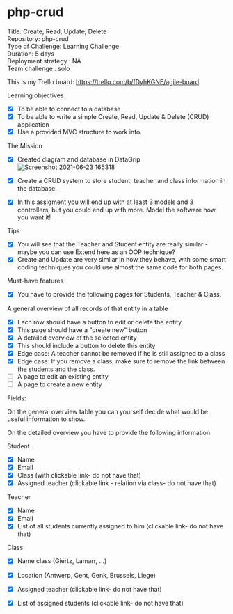 # php-crud


Title: Create, Read, Update, Delete <br />
Repository: php-crud <br />
Type of Challenge: Learning Challenge <br />
Duration: 5 days <br />
Deployment strategy : NA <br />
Team challenge : solo <br />

This is my Trello board: https://trello.com/b/fDyhKGNE/agile-board

Learning objectives

- [x] To be able to connect to a database
- [x] To be able to write a simple Create, Read, Update & Delete (CRUD) application
- [x] Use a provided MVC structure to work into.

The Mission
- [x] Created diagram and database in DataGrip
![Screenshot 2021-06-23 165318](https://user-images.githubusercontent.com/68239365/123121221-47f4f580-d445-11eb-82ac-21a6f1dfa119.png)

- [x] Create a CRUD system to store student, teacher and class information in the database. 


- [x] In this assigment you will end up with at least 3 models and 3 controllers, but you could end up with more. Model the software how you want it!


Tips
- [x] You will see that the Teacher and Student entity are really similar - maybe you can use Extend here as an OOP technique?
- [x] Create and Update are very similar in how they behave, with some smart coding techniques you could use almost the same code for both pages.

Must-have features
- [x] You have to provide the following pages for Students, Teacher & Class.

A general overview of all records of that entity in a table

- [x] Each row should have a button to edit or delete the entity
- [x] This page should have a "create new" button
- [x] A detailed overview of the selected entity
- [x] This should include a button to delete this entity
- [x] Edge case: A teacher cannot be removed if he is still assigned to a class
- [x] Edge case: If you remove a class, make sure to remove the link between the students and the class.
- [ ] A page to edit an existing entity
- [ ] A page to create a new entity

Fields:

On the general overview table you can yourself decide what would be useful information to show.

On the detailed overview you have to provide the following information:

Student
- [x] Name
- [x] Email
- [x] Class (with clickable link- do not have that)
- [x] Assigned teacher (clickable link - relation via class- do not have that)

Teacher
- [x] Name
- [x] Email
- [x] List of all students currently assigned to him (clickable link- do not have that)

Class
- [x] Name class (Giertz, Lamarr, ...)
- [x] Location (Antwerp, Gent, Genk, Brussels, Liege)
- [x] Assigned teacher (clickable link- do not have that)
- [x] List of assigned students (clickable link- do not have that)


